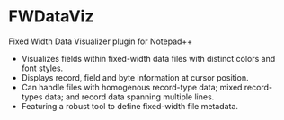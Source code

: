 # FWDataViz
Fixed Width Data Visualizer plugin for Notepad++

* Visualizes fields within fixed-width data files with distinct colors and font styles.
* Displays record, field and byte information at cursor position.
* Can handle files with homogenous record-type data; mixed record-types data; and record data spanning multiple lines.
* Featuring a robust tool to define fixed-width file metadata.
